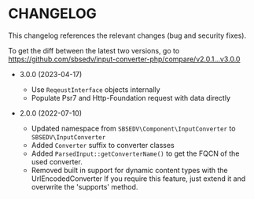 # CHANGELOG

This changelog references the relevant changes (bug and security fixes).

To get the diff between the latest two versions, go to https://github.com/sbsedv/input-converter-php/compare/v2.0.1...v3.0.0

-   3.0.0 (2023-04-17)

    -   Use `ReqeustInterface` objects internally
    -   Populate Psr7 and Http-Foundation request with data directly

-   2.0.0 (2022-07-10)

    -   Updated namespace from `SBSEDV\Component\InputConverter` to `SBSEDV\InputConverter`
    -   Added `Converter` suffix to converter classes
    -   Added `ParsedInput::getConverterName()` to get the FQCN of the used converter.
    -   Removed built in support for dynamic content types with the UrlEncodedConverter
        If you require this feature, just extend it and overwrite the 'supports' method.
